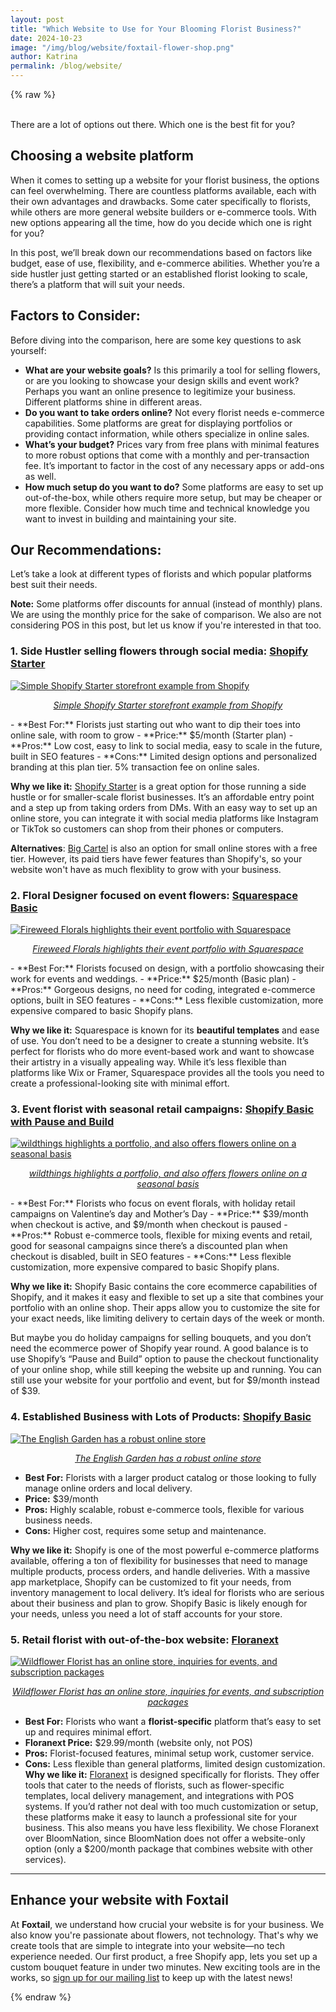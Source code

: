 ```yaml
---
layout: post
title: "Which Website to Use for Your Blooming Florist Business?"
date: 2024-10-23
image: "/img/blog/website/foxtail-flower-shop.png"
author: Katrina
permalink: /blog/website/
---
```

{% raw  %}

<br/>
There are a lot of options out there. Which one is the best fit for you?

## Choosing a website platform

When it comes to setting up a website for your florist business, the options can feel overwhelming. There are countless platforms available, each with their own advantages and drawbacks. Some cater specifically to florists, while others are more general website builders or e-commerce tools. With new options appearing all the time, how do you decide which one is right for you?

In this post, we’ll break down our recommendations based on factors like budget, ease of use, flexibility, and e-commerce abilities. Whether you’re a side hustler just getting started or an established florist looking to scale, there’s a platform that will suit your needs. 


## Factors to Consider:

Before diving into the comparison, here are some key questions to ask yourself:
- **What are your website goals?** Is this primarily a tool for selling flowers, or are you looking to showcase your design skills and event work? Perhaps you want an online presence to legitimize your business. Different platforms shine in different areas.
- **Do you want to take orders online?** Not every florist needs e-commerce capabilities. Some platforms are great for displaying portfolios or providing contact information, while others specialize in online sales.
- **What’s your budget?** Prices vary from free plans with minimal features to more robust options that come with a monthly and per-transaction fee. It’s important to factor in the cost of any necessary apps or add-ons as well.
- **How much setup do you want to do?** Some platforms are easy to set up out-of-the-box, while others require more setup, but may be cheaper or more flexible. Consider how much time and technical knowledge you want to invest in building and maintaining your site.

## Our Recommendations:
Let’s take a look at different types of florists and which popular platforms best suit their needs.

**Note:** Some platforms offer discounts for annual (instead of monthly) plans. We are using the monthly price for the sake of comparison. We also are not considering POS in this post, but let us know if you're interested in that too.

### 1. **Side Hustler selling flowers through social media: [Shopify Starter](https://www.shopify.com/starter)**
[![Simple Shopify Starter storefront example from Shopify](/img/blog/website/spotlight.png)](https://themes.shopify.com/themes/spotlight/styles/default/preview)
<p style="text-align: center;">
  <a href="https://themes.shopify.com/themes/spotlight/styles/default/preview/" target="_blank"><em>Simple Shopify Starter storefront example from Shopify</em></a>
</p>
   - **Best For:** Florists just starting out who want to dip their toes into online sale, with room to grow
   - **Price:** $5/month (Starter plan)
   - **Pros:** Low cost, easy to link to social media, easy to scale in the future, built in SEO features
   - **Cons:** Limited design options and personalized branding at this plan tier. 5% transaction fee on online sales.
   
   **Why we like it:**
     [Shopify Starter](https://www.shopify.com/starter) is a great option for those running a side hustle or for smaller-scale florist businesses. It’s an affordable entry point and a step up from taking orders from DMs. With an easy way to set up an online store, you can integrate it with social media platforms like Instagram or TikTok so customers can shop from their phones or computers.

  **Alternatives**: [Big Cartel](https://www.bigcartel.com) is also an option for small online stores with a free tier. However, its paid tiers have fewer features than Shopify's, so your website won't have as much flexiblity to grow with your business.


### 2. **Floral Designer focused on event flowers: [Squarespace Basic](https://www.squarespace.com/pricing)**
[![Fireweed Florals highlights their event portfolio with Squarespace](/img/blog/website/fireweed-florals.png)](https://www.fireweedflorals.com/)
<p style="text-align: center;">
  <a href="https://www.fireweedflorals.com/" target="_blank"><em>Fireweed Florals highlights their event portfolio with Squarespace</em></a>
</p>
   - **Best For:** Florists focused on design, with a portfolio showcasing their work for events and weddings.
   - **Price:** $25/month (Basic plan)
   - **Pros:** Gorgeous designs, no need for coding, integrated e-commerce options, built in SEO features
   - **Cons:** Less flexible customization, more expensive compared to basic Shopify plans.

   **Why we like it:**
     Squarespace is known for its **beautiful templates** and ease of use. You don’t need to be a designer to create a stunning website. It’s perfect for florists who do more event-based work and want to showcase their artistry in a visually appealing way. While it’s less flexible than platforms like Wix or Framer, Squarespace provides all the tools you need to create a professional-looking site with minimal effort.


### 3. **Event florist with seasonal retail campaigns: [Shopify Basic with Pause and Build](https://help.shopify.com/en/manual/intro-to-shopify/pricing-plans/plans-features/basic-shopify-plan)**
[![wildthings highlights a portfolio, and also offers flowers online on a seasonal basis](/img/blog/website/wildthings.png)](https://www.wildthings.la/)
<p style="text-align: center;">
  <a href="https://www.wildthings.la/" target="_blank"><em>wildthings highlights a portfolio, and also offers flowers online on a seasonal basis</em></a>
</p>
   - **Best For:** Florists who focus on event florals, with holiday retail campaigns on Valentine’s day and Mother’s Day
   - **Price:** $39/month when checkout is active, and $9/month when checkout is paused
    - **Pros:** Robust e-commerce tools, flexible for mixing events and retail, good for seasonal campaigns since there’s a discounted plan when checkout is disabled, built in SEO features
   - **Cons:** Less flexible customization, more expensive compared to basic Shopify plans.

**Why we like it:**
Shopify Basic contains the core ecommerce capabilities of Shopify, and it makes it easy and flexible to set up a site that combines your portfolio with an online shop. Their apps allow you to customize the site for your exact needs, like limiting delivery to certain days of the week or month.
    
But maybe you do holiday campaigns for selling bouquets, and you don’t need the ecommerce power of Shopify year round. A good balance is to use Shopify’s “Pause and Build” option to pause the checkout functionality of your online shop, while still keeping the website up and running. You can still use your website for your portfolio and event, but for $9/month instead of $39.

### 4. **Established Business with Lots of Products: [Shopify Basic](https://help.shopify.com/en/manual/intro-to-shopify/pricing-plans/plans-features/basic-shopify-plan)**
[![The English Garden has a robust online store](/img/blog/website/english-garden.png)](https://www.theenglishgarden.com/)
<p style="text-align: center;">
  <a href="https://www.theenglishgarden.com/" target="_blank"><em>The English Garden has a robust online store</em></a>
</p>

   - **Best For:** Florists with a larger product catalog or those looking to fully manage online orders and local delivery.
   - **Price:** $39/month
   - **Pros:** Highly scalable, robust e-commerce tools, flexible for various business needs.
   - **Cons:** Higher cost, requires some setup and maintenance.


   **Why we like it:**
    Shopify is one of the most powerful e-commerce platforms available, offering a ton of flexibility for businesses that need to manage multiple products, process orders, and handle deliveries.
     With a massive app marketplace, Shopify can be customized to fit your needs, from inventory management to local delivery. It’s ideal for florists who are serious about their business and plan to grow. Shopify Basic is likely enough for your needs, unless you need a lot of staff accounts for your store.

### 5. **Retail florist with out-of-the-box website: [Floranext](https://floranext.com/)**
[![Wildflower Florist has an online store, inquiries for events, and subscription packages](/img/blog/website/wildflower.png)](https://www.wildflowersanclemente.com/)
<p style="text-align: center;">
  <a href="https://www.wildflowersanclemente.com/" target="_blank"><em>Wildflower Florist has an online store, inquiries for events, and subscription packages</em></a>
</p>

 - **Best For:** Florists who want a **florist-specific** platform that’s easy to set up and requires minimal effort.
 - **Floranext Price:** $29.99/month (website only, not POS)
 - **Pros:** Florist-focused features, minimal setup work, customer service.
 - **Cons:** Less flexible than general platforms, limited design customization.
 **Why we like it:**
    [Floranext](https://floranext.com/) is designed specifically for florists. They offer tools that cater to the needs of florists, such as flower-specific templates, local delivery management, and integrations with POS systems. If you’d rather not deal with too much customization or setup, these platforms make it easy to launch a professional site for your business. This also means you have less flexibility. We chose Floranext over BloomNation, since BloomNation does not offer a website-only option (only a $200/month package that combines website with other services). 


---

## Enhance your website with Foxtail

At **Foxtail**, we understand how crucial your website is for your business. We also know you're passionate about flowers, not technology. That's why we create tools that are simple to integrate into your website—no tech experience needed. Our first product, a free Shopify app, lets you set up a custom bouquet feature in under two minutes. New exciting tools are in the works, so [sign up for our mailing list](#) to keep up with the latest news!

{% endraw  %}